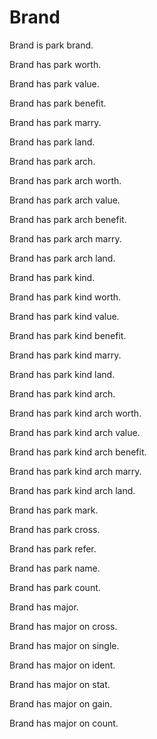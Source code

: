 # Brand

Brand is park brand.

Brand has park worth.

Brand has park value.

Brand has park benefit.

Brand has park marry.

Brand has park land.

Brand has park arch.

Brand has park arch worth.

Brand has park arch value.

Brand has park arch benefit.

Brand has park arch marry.

Brand has park arch land.

Brand has park kind.

Brand has park kind worth.

Brand has park kind value.

Brand has park kind benefit.

Brand has park kind marry.

Brand has park kind land.

Brand has park kind arch.

Brand has park kind arch worth.

Brand has park kind arch value.

Brand has park kind arch benefit.

Brand has park kind arch marry.

Brand has park kind arch land.

Brand has park mark.

Brand has park cross.

Brand has park refer.

Brand has park name.

Brand has park count.

Brand has major.

Brand has major on cross.

Brand has major on single.

Brand has major on ident.

Brand has major on stat.

Brand has major on gain.

Brand has major on count.